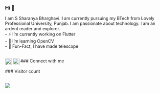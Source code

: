 ### Hi 👋
<p>
  I am S Sharanya Bharghavi. I am currently pursuing my BTech from Lovely Professional University, Punjab. I am passionate about technology. I am an ardent reader and explorer.
   <br>
  -  ⚡️ I’m currently working on Flutter<br>
  - 🌱 I’m learning OpenCV<br>
  - 🔭 Fun-Fact, I have made telescope<br><br>
</p>
### Connect with me
<a href="https://twitter.com/ssharanyab">
<img align="left" alt=" | Twitter" width="22px" src="https://cdn.jsdelivr.net/npm/simple-icons@v3/icons/twitter.svg" />
</a>
<a href="https://www.linkedin.com/in/ssharanyab/">
<img align="left" alt="priyanka prasad  LinkdeIN" width="22px" src="https://cdn.jsdelivr.net/npm/simple-icons@v3/icons/linkedin.svg" />
</a>
<br><br>
### Visitor count
<p>
 <br>
  <img src="https://profile-counter.glitch.me/ssharanyab/count.svg" />
</p>
